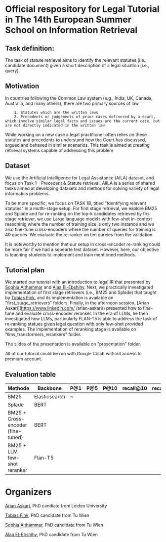 # Official respository for Legal Tutorial in The 14th European Summer School on Information Retrieval

## Task definition:

The task of statute retrieval aims to identify the relevant statutes (i.e., candidate document) given a short description of a legal situation (i.e., query).

## Motivation
In countries following the Common Law system (e.g., India, UK, Canada, Australia, and many others), there are two primary sources of law

        1. Statutes which are the written laws
        2. Precedents or judgements of prior cases delivered by a court, which involve similar legal facts and issues are the current case, but are not directly indicated in the written law

While working on a new case a legal practitioner often relies on these statutes and precedents to understand how the Court has discussed, argued and behaved in similar scenarios. This task is aimed at creating retrieval systems capable of addressing this problem

## Dataset
We use the Artificial Intelligence for Legal Assistance (AILA) dataset, and focus on Task 1 - Precedent & Statute retrieval. AiILA is a series of shared tasks aimed at developing datasets and methods for solving variety of legal informatics problems.
  
To be more specific, we focus on TASK 1B, titled "Identifying relevant statutes" in a mutlti-stage setup. For first stage retrieval, we explore BM25 and Splade and for re-ranking on the top-k candidates retrieved by firs stage retriever, we use Large language models with few-shot in-context reasoninig where the number of training size is only two instance and we also fine-tune cross-encoders where the number of queries for training is 40 queries. We evaluate the re-ranker on ten qureies from the validation.

It is noteworthy to mention that our setup in cross-encoder re-ranking could be more fair if we had a sepearte test dataset. However, here, our objective is teaching students to implement and train mentioned methods.

## Tutorial plan

We started our tutorial with an introduction to legal IR that presented by [Sophia Althammar](https://www.linkedin.com/in/sophia-althammer-2a93b6b9/) and [Alaa El-Ebshihy](https://www.linkedin.com/in/alaa-el-ebshihy/). Next, we practically investigated implementation of first stage retrievers (i.e., BM25 and Splade) that taught by [Tobias Fink](https://www.linkedin.com/in/tobias-fink-89b50a229/), and its implementation is available on "first_stage_retrievers" folders. Finally, in the afternoon session, [Arian Askari](https://www.linkedin.com/ /arian-askari/) presented how to fine-tune and evaluate cross-encoder reranker. In the era of LLMs, he then investigated how LLMs, particularly FLAN-T5 is able to address the task of re-ranking statues given legal question with only few-shot provided examples. The implementation of reranking stage is available on "llms_transformers_rerankers" folder.

The slides of the presentation is available on "presentation" folder. 

All of our tutorial could be run with Google Colab without access to premium account.
<!--- 
# Retrieval

## First stage Retrieval

### BM25 
mple
#### Experiments

#### Results


### Splade

#### Hyper-parameters

#### Results

--- 

# Re-ranking

## Cross-encoder re-ranking

### Training script


### Evaluation Script

#### Effectiveness of MiniLM-MSMARCO-V2 on the test set

We finetune legal BERT on 40 queries and evaluate it on 10 queries as evaluation set

---
## Large language models as few-shot re-rankers for statute retrieval

---

--->

## Evaluation table

| Methode                           | Backbone      | P@1 | P@5 | P@10 | recall@10 | recall@100 | Map@100 |
|-----------------------------------|---------------|-----|-----|------|-----------|------------|---------|
| BM25                              | Elasticsearch | ~   |     |      |           |            |         |
| Splade                            | BERT          |     |     |      |           |            |         |
| BM25 + Cross-encoder (fine-tuned) | BERT          |     |     |      |           |            |         |
| BM25 + LLM few-shot reranker      | Flan-T5       |     |     |      |           |            |         |


# Organizers

[Arian Askari](https://www.linkedin.com/in/arian-askari/), PhD candiate from Leiden University

[Tobias Fink](https://www.linkedin.com/in/tobias-fink-89b50a229/), PhD candidate from Tu Wien

[Sophia Althammar](https://www.linkedin.com/in/sophia-althammer-2a93b6b9/), PhD candidate from Tu Wien

[Alaa El-Ebshihy](https://www.linkedin.com/in/alaa-el-ebshihy/),  PhD candidate from Tu Wien
